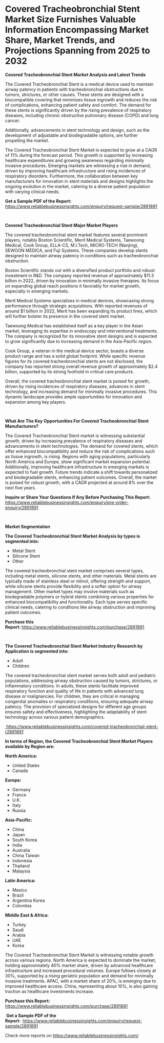 <p><h1>Covered Tracheobronchial Stent Market Size Furnishes Valuable Information Encompassing Market Share, Market Trends, and Projections Spanning from 2025 to 2032</h1></p><p><strong>Covered Tracheobronchial Stent Market Analysis and Latest Trends</strong></p>
<p><p>The Covered Tracheobronchial Stent is a medical device used to maintain airway patency in patients with tracheobronchial obstructions due to tumors, strictures, or other causes. These stents are designed with a biocompatible covering that minimizes tissue ingrowth and reduces the risk of complications, enhancing patient safety and comfort. The demand for these stents is significantly driven by the rising prevalence of respiratory diseases, including chronic obstructive pulmonary disease (COPD) and lung cancer. </p><p>Additionally, advancements in stent technology and design, such as the development of adjustable and biodegradable options, are further propelling the market. </p><p>The Covered Tracheobronchial Stent Market is expected to grow at a CAGR of 11% during the forecast period. This growth is supported by increasing healthcare expenditures and growing awareness regarding minimally invasive procedures. Emerging markets are witnessing a rise in demand, driven by improving healthcare infrastructure and rising incidences of respiratory disorders. Furthermore, the collaboration between key manufacturers for innovation in stent materials and designs highlights the ongoing evolution in the market, catering to a diverse patient population with varying clinical needs.</p></p>
<p><strong>Get a Sample PDF of the Report:&nbsp;</strong> <a href="https://www.reliablebusinessinsights.com/enquiry/request-sample/2891891?utm_campaign=3128&utm_medium=2&utm_source=Github&utm_content=ia&utm_term=14032025&utm_id=covered-tracheobronchial-stent">https://www.reliablebusinessinsights.com/enquiry/request-sample/2891891</a></p>
<p>&nbsp;</p>
<p><strong>Covered Tracheobronchial Stent Major Market Players</strong></p>
<p><p>The covered tracheobronchial stent market features several prominent players, notably Boston Scientific, Merit Medical Systems, Taewoong Medical, Cook Group, ELLA-CS, M.I.Tech, MICRO-TECH (Nanjing), SEWOON MEDICA, and Fuji Systems. These companies develop stents designed to maintain airway patency in conditions such as tracheobronchial obstruction.</p><p>Boston Scientific stands out with a diversified product portfolio and robust investment in R&D. The company reported revenue of approximately $11.3 billion in 2022, driven by innovation in minimally invasive therapies. Its focus on expanding global reach positions it favorably for market growth, especially in emerging markets.</p><p>Merit Medical Systems specializes in medical devices, showcasing strong performance through strategic acquisitions. With reported revenues of around $1 billion in 2022, Merit has been expanding its product lines, which will further bolster its presence in the covered stent market.</p><p>Taewoong Medical has established itself as a key player in the Asian market, leveraging its expertise in endoscopy and interventional treatments. The company is recognized for its innovative stent designs and is expected to grow significantly due to increasing demand in the Asia-Pacific region.</p><p>Cook Group, a veteran in the medical device sector, boasts a diverse product range and has a solid global footprint. While specific revenue figures for its covered tracheobronchial stents are not disclosed, the company has reported strong overall revenue growth of approximately $2.4 billion, supported by its strong foothold in critical care products.</p><p>Overall, the covered tracheobronchial stent market is poised for growth, driven by rising incidences of respiratory diseases, advances in stent technology, and increasing demand for minimally invasive procedures. This dynamic landscape provides ample opportunities for innovation and expansion among key players.</p></p>
<p>&nbsp;</p>
<p><strong>What Are The Key Opportunities For Covered Tracheobronchial Stent Manufacturers?</strong></p>
<p><p>The Covered Tracheobronchial Stent market is witnessing substantial growth, driven by increasing prevalence of respiratory diseases and advancements in stent technologies. The demand for covered stents, which offer enhanced biocompatibility and reduce the risk of complications such as tissue ingrowth, is rising. Regions with aging populations, particularly North America and Europe, show significant market expansion potential. Additionally, improving healthcare infrastructure in emerging markets is expected to fuel growth. Future trends indicate a shift towards personalized and biodegradable stents, enhancing patient outcomes. Overall, the market is poised for robust growth, with a CAGR projected at around 8% over the next five years.</p></p>
<p><strong>Inquire or Share Your Questions If Any Before Purchasing This Report:</strong> <a href="https://www.reliablebusinessinsights.com/enquiry/pre-order-enquiry/2891891?utm_campaign=3128&utm_medium=2&utm_source=Github&utm_content=ia&utm_term=14032025&utm_id=covered-tracheobronchial-stent">https://www.reliablebusinessinsights.com/enquiry/pre-order-enquiry/2891891</a></p>
<p>&nbsp;</p>
<p><strong>Market Segmentation</strong></p>
<p><strong>The Covered Tracheobronchial Stent Market Analysis by types is segmented into:</strong></p>
<p><ul><li>Metal Stent</li><li>Silicone Stent</li><li>Other</li></ul></p>
<p><p>The covered tracheobronchial stent market comprises several types, including metal stents, silicone stents, and other materials. Metal stents are typically made of stainless steel or nitinol, offering strength and support, while silicone stents provide flexibility and a softer option for airway management. Other market types may involve materials such as biodegradable polymers or hybrid stents combining various properties for enhanced biocompatibility and functionality. Each type serves specific clinical needs, catering to conditions like airway obstruction and improving patient outcomes.</p></p>
<p><strong>Purchase this Report:&nbsp;</strong><a href="https://www.reliablebusinessinsights.com/purchase/2891891?utm_campaign=3128&utm_medium=2&utm_source=Github&utm_content=ia&utm_term=14032025&utm_id=covered-tracheobronchial-stent">https://www.reliablebusinessinsights.com/purchase/2891891</a></p>
<p>&nbsp;</p>
<p><strong>The Covered Tracheobronchial Stent Market Industry Research by Application is segmented into:</strong></p>
<p><ul><li>Adult</li><li>Children</li></ul></p>
<p><p>The covered tracheobronchial stent market serves both adult and pediatric populations, addressing airway obstruction caused by tumors, strictures, or inflammatory conditions. In adults, these stents facilitate improved respiratory function and quality of life in patients with advanced lung disease or malignancies. For children, they are critical in managing congenital anomalies or respiratory conditions, ensuring adequate airway patency. The provision of specialized designs for different age groups ensures safety and effectiveness, highlighting the adaptability of stent technology across various patient demographics.</p></p>
<p><a href="https://www.reliablebusinessinsights.com/covered-tracheobronchial-stent-r2891891?utm_campaign=3128&utm_medium=2&utm_source=Github&utm_content=ia&utm_term=14032025&utm_id=covered-tracheobronchial-stent">&nbsp;https://www.reliablebusinessinsights.com/covered-tracheobronchial-stent-r2891891</a></p>
<p><strong>In terms of Region, the Covered Tracheobronchial Stent Market Players available by Region are:</strong></p>
<p>
    <p> <strong> North America: </strong>
        <ul>
            <li>United States</li>
            <li>Canada</li>
        </ul>
        </p> 
    <p> <strong> Europe: </strong>
        <ul>
            <li>Germany</li>
            <li>France</li>
            <li>U.K.</li>
            <li>Italy</li>
            <li>Russia</li>
        </ul>
        </p> 
    <p> <strong> Asia-Pacific: </strong>
        <ul>
            <li>China</li>
            <li>Japan</li>
            <li>South Korea</li>
            <li>India</li>
            <li>Australia</li>
            <li>China Taiwan</li>
            <li>Indonesia</li>
            <li>Thailand</li>
            <li>Malaysia</li>
        </ul>
        </p> 
    <p> <strong> Latin America: </strong>
        <ul>
            <li>Mexico</li>
            <li>Brazil</li>
            <li>Argentina Korea</li>
            <li>Colombia</li>
        </ul>
        </p> 
    <p> <strong> Middle East & Africa: </strong>
        <ul>
            <li>Turkey</li>
            <li>Saudi</li>
            <li>Arabia</li>
            <li>UAE</li>
            <li>Korea</li>
        </ul>
    </p>
    </p>
<p><p>The Covered Tracheobronchial Stent Market is witnessing notable growth across various regions. North America is expected to dominate the market, holding approximately 40% market share, driven by advanced healthcare infrastructure and increased procedural volumes. Europe follows closely at 30%, supported by a rising geriatric population and demand for minimally invasive treatments. APAC, with a market share of 20%, is emerging due to improved healthcare access. China, representing about 10%, is also gaining traction as healthcare investments increase.</p></p>
<p><strong>Purchase this Report: </strong><a href="https://www.reliablebusinessinsights.com/purchase/2891891?utm_campaign=3128&utm_medium=2&utm_source=Github&utm_content=ia&utm_term=14032025&utm_id=covered-tracheobronchial-stent">https://www.reliablebusinessinsights.com/purchase/2891891</a></p>
<p>&nbsp;<strong>Get a Sample PDF of the Report:&nbsp;&nbsp;</strong><a href="https://www.reliablebusinessinsights.com/enquiry/request-sample/2891891?utm_campaign=3128&utm_medium=2&utm_source=Github&utm_content=ia&utm_term=14032025&utm_id=covered-tracheobronchial-stent">https://www.reliablebusinessinsights.com/enquiry/request-sample/2891891</a></p>
<p><strong></strong></p>
<p>Check more reports on <a href="https://www.reliablebusinessinsights.com/?utm_campaign=3128&utm_medium=2&utm_source=Github&utm_content=ia&utm_term=14032025&utm_id=covered-tracheobronchial-stent">https://www.reliablebusinessinsights.com/</a></p>